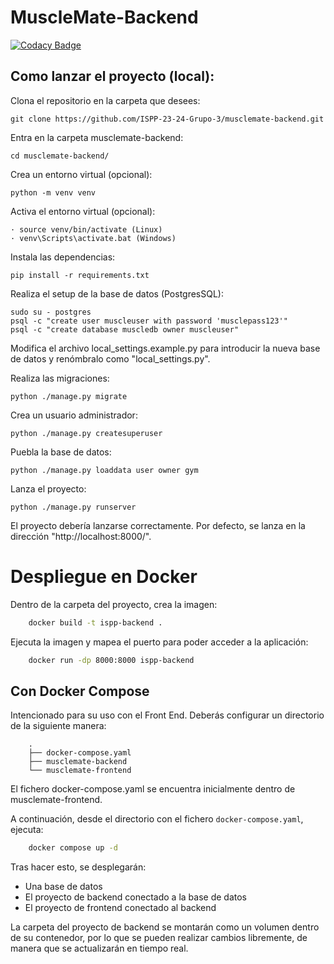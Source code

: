 # MuscleMate-Backend

[![Codacy Badge](https://api.codacy.com/project/badge/Grade/a73f85f8fc504c888bef694a4ac6c69f)](https://app.codacy.com/gh/ISPP-23-24-Grupo-3/musclemate-backend?utm_source=github.com&utm_medium=referral&utm_content=ISPP-23-24-Grupo-3/musclemate-backend&utm_campaign=Badge_Grade)

## Como lanzar el proyecto (local):

Clona el repositorio en la carpeta que desees:

    git clone https://github.com/ISPP-23-24-Grupo-3/musclemate-backend.git

Entra en la carpeta musclemate-backend:

    cd musclemate-backend/

Crea un entorno virtual (opcional):

    python -m venv venv

Activa el entorno virtual (opcional):

    · source venv/bin/activate (Linux)
    · venv\Scripts\activate.bat (Windows)

Instala las dependencias:

    pip install -r requirements.txt

Realiza el setup de la base de datos (PostgresSQL):

    sudo su - postgres
    psql -c "create user muscleuser with password 'musclepass123'"
    psql -c "create database muscledb owner muscleuser"

Modifica el archivo local_settings.example.py para introducir la nueva base de datos y renómbralo como "local_settings.py".

Realiza las migraciones:

    python ./manage.py migrate

Crea un usuario administrador:

    python ./manage.py createsuperuser

Puebla la base de datos:
    
    python ./manage.py loaddata user owner gym

Lanza el proyecto:

    python ./manage.py runserver

El proyecto debería lanzarse correctamente. Por defecto, se lanza en la dirección "http://localhost:8000/".

# Despliegue en Docker

Dentro de la carpeta del proyecto, crea la imagen:

```bash
    docker build -t ispp-backend .
```

Ejecuta la imagen y mapea el puerto para poder acceder a la aplicación:

```bash
    docker run -dp 8000:8000 ispp-backend
```

## Con Docker Compose

Intencionado para su uso con el Front End.
Deberás configurar un directorio de la siguiente manera:

```
    .
    ├── docker-compose.yaml
    ├── musclemate-backend
    └── musclemate-frontend
```

El fichero docker-compose.yaml se encuentra inicialmente dentro de musclemate-frontend.

A continuación, desde el directorio con el fichero `docker-compose.yaml`, ejecuta:

```bash
    docker compose up -d
```

Tras hacer esto, se desplegarán:

- Una base de datos
- El proyecto de backend conectado a la base de datos
- El proyecto de frontend conectado al backend

La carpeta del proyecto de backend se montarán como un volumen dentro de su contenedor, por lo que se pueden realizar cambios libremente, de manera que se actualizarán en tiempo real.
